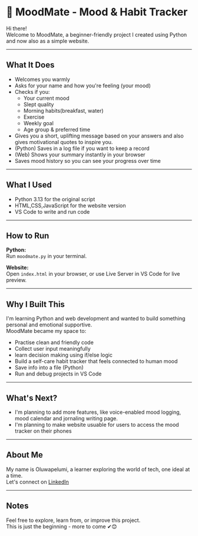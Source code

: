 # 🔱 MoodMate - Mood & Habit Tracker

Hi there!  
 Welcome to MoodMate, a beginner-friendly project I created using Python and now also as a simple website.

---

## What It Does
- Welcomes you warmly
- Asks for your name and how you're feeling (your mood)
- Checks if you:
  - Your current mood
   - Slept quality
  - Morning habits(breakfast, water)
  - Exercise
  -  Weekly goal
  - Age group & preferred time
- Gives you a short, uplifting message based on your answers and also gives motivational quotes to inspire you.
- (Python) Saves in a log file if you want to keep a record
- (Web) Shows your summary instantly in your browser
- Saves mood history so you can see your progress over time

---

## What I Used

- Python 3.13 for the original script
- HTML,CSS,JavaScript for the website version
- VS Code to write and run code

---

## How to Run

**Python:**  
Run `moodmate.py` in your terminal.

**Website:**  
Open `index.html` in your browser, or use Live Server in VS Code for live preview.

---

## Why I Built This

I'm learning Python and web development and wanted to build something personal and emotional supportive.  
MoodMate became my space to:
- Practise clean and friendly code
- Collect user input meaningfully
- learn decision making using if/else logic
- Build a self-care habit tracker that feels connected to human mood
- Save info into a file (Python)
- Run and debug projects in VS Code

---

## What's Next?

- I'm planning to add more features, like voice-enabled mood logging, mood calendar and jornaling writing page.
- I'm planning to make website usuable for users to access the mood tracker on their phones

---

## About Me

My name is Oluwapelumi, a learner exploring the world of tech, one ideal at a time.  
Let's connect on [LinkedIn](https://www.linkedin.com/public-profile/settings)

---

## Notes

Feel free to explore, learn from, or improve this project.  
This is just the beginning - more to come ✔😊
